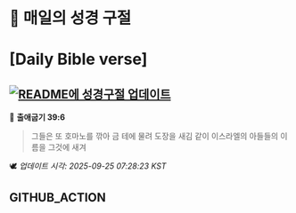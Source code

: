 # 🙏 매일의 성경 구절
# [Daily Bible verse]
## [![README에 성경구절 업데이트](https://github.com/DONGSUKA/first_test/actions/workflows/update-readme-bible.yml/badge.svg)](https://github.com/DONGSUKA/first_test/actions/workflows/update-readme-bible.yml)
<!-- START_BIBLE_VERSE -->
📖 **출애굽기 39:6**
> 그들은 또 호마노를 깎아 금 테에 물려 도장을 새김 같이 이스라엘의 아들들의 이름을 그것에 새겨

🕊️ _업데이트 시각: 2025-09-25 07:28:23 KST_
  <!-- END_BIBLE_VERSE -->
## GITHUB_ACTION
